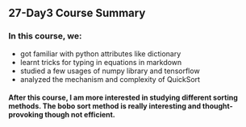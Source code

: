 ## 27-Day3 Course Summary

### In this course, we:

- got familiar with python attributes like dictionary
- learnt tricks for typing in equations in markdown
- studied a few usages of numpy library and tensorflow
- analyzed the mechanism and complexity of QuickSort



#### After this course, I am more interested in studying different sorting methods. The bobo sort method is really interesting and thought-provoking though not efficient.

